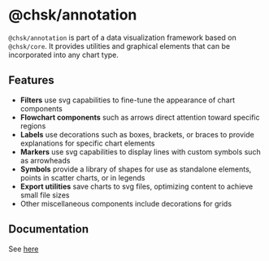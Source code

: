 # @chsk/annotation

`@chsk/annotation` is part of a data visualization framework based on
`@chsk/core`. It provides utilities and graphical elements that can be
incorporated into any chart type.

## Features

-   **Filters** use svg capabilities to fine-tune the appearance of chart components
-   **Flowchart components** such as arrows direct attention toward specific
    regions
-   **Labels** use decorations such as boxes, brackets, or braces to
    provide explanations for specific chart elements
-   **Markers** use svg capabilities to display lines with custom symbols
    such as arrowheads
-   **Symbols** provide a library of shapes for use as standalone elements,
    points in scatter charts, or in legends
-   **Export utilities** save charts to svg files, optimizing content to
    achieve small file sizes
-   Other miscellaneous components include decorations for grids

## Documentation

See [here](https://tkonopka.github.io/chsk/?path=/docs/addons-annotation-overview--page)
